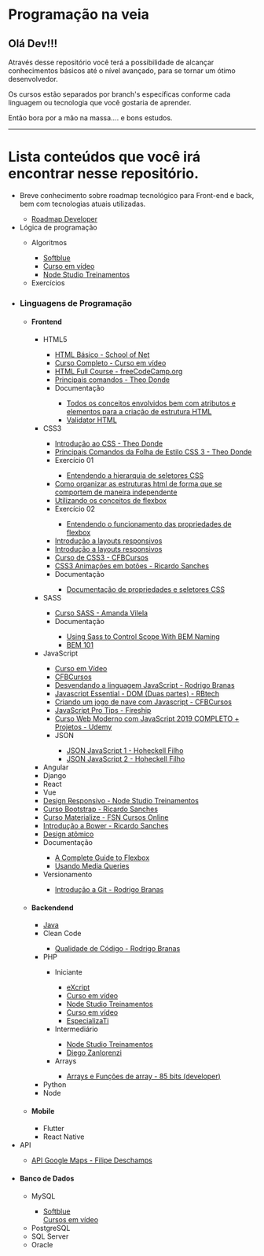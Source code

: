 <h1>Programação na veia</h1>

<h2>Olá Dev!!!</h2>

Através desse repositório você terá a possibilidade de alcançar conhecimentos básicos até o nível avançado, para se tornar um ótimo desenvolvedor.

Os cursos estão separados por branch's específicas conforme cada linguagem ou tecnologia que você gostaria de aprender.

Então bora por a mão na massa.... e bons estudos.

<hr/>
<h1>Lista conteúdos que você irá encontrar nesse repositório.</h1>

<ul>
    <li>Breve conhecimento sobre roadmap tecnológico para Front-end e back, bem com tecnologias atuais utilizadas.</li>
    <ul>
        <li><a target="_blank" href="https://www.softblue.com.br/site/curso/id/6/CURSO+DE+LOGICA+DE+PROGRAMACAO+BASICO+ON+LINE+LO06+GRATIS">Roadmap Developer</a></li>
    </ul>
    <li>Lógica de programação</li>
    <ul>
        <li>Algoritmos</li>
        <ul>
            <li><a target="_blank" href="https://www.softblue.com.br/site/curso/id/6/CURSO+DE+LOGICA+DE+PROGRAMACAO+BASICO+ON+LINE+LO06+GRATIS">Softblue</a></li>
            <li><a target="_blank" href="https://www.youtube.com/playlist?list=PLHz_AreHm4dmSj0MHol_aoNYCSGFqvfXV">Curso em vídeo</a></li>
            <li><a target="_blank" href="https://www.youtube.com/playlist?list=PLwXQLZ3FdTVG_mqZcOXhfFf3Po6whFv8oc">Node Studio Treinamentos</a></li>
        </ul>
        <li>Exercícios</li>
    </ul>
    <li><h3>Linguagens de Programação</h3></li>
    <ul>
        <li><h4>Frontend</h4></li>
        <ul>
            <li>HTML5</li>
            <ul>
                <li><a target="_blank" href="https://www.schoolofnet.com/curso/frontend/html/html-basico-v2/">HTML Básico - School of Net</a></li>
                <li><a target="_blank" href="https://www.youtube.com/watch?v=epDCjksKMok&list=PLHz_AreHm4dlAnJ_jJtV29RFxnPHDuk9o">Curso Completo - Curso em vídeo</a></li>
                <li><a target="_blank" href="https://www.youtube.com/watch?v=pQN-pnXPaVg">HTML Full Course - freeCodeCamp.org</a></li>
                <li><a target="_blank" href="https://www.youtube.com/watch?v=Ev9HKK3GuPo&list=PLcu7IkQ6l7boZEpcEWJ5v20nrIsku_A6C">Principais comandos - Theo Donde</a></li>
                <li>Documentação</li>
                <ul>
                    <li><a target="_blank" href="https://www.w3schools.com/html/">Todos os conceitos envolvidos bem com atributos e elementos para a criação de estrutura HTML</a></li>
                    <li><a target="_blank" href="https://validator.w3.org/#validate_by_uri+with_options">Validator HTML</a></li>
                </ul>
            </ul>
            <li>CSS3</li>
            <ul>
                <li><a target="_blank" href="https://www.youtube.com/watch?v=ifj8cXzwFng&list=PLcu7IkQ6l7boZEpcEWJ5v20nrIsku_A6C&index=2">Introdução ao CSS - Theo Donde</a></li>
                <li><a target="_blank" href="https://www.youtube.com/watch?v=gQdeywh1sRw&list=PLcu7IkQ6l7boZEpcEWJ5v20nrIsku_A6C&index=3">Principais Comandos da Folha de Estilo CSS 3 - Theo Donde</a></li>
                <li>Exercício 01</li>
                <ul>
                    <li><a target="_blank" href="https://flukeout.github.io/">Entendendo a hierarquia de seletores CSS</a></li>
                </ul>
                <li><a target="_blank" href="http://tableless.github.io/iniciantes/manual/css/box-model.html">Como organizar as estruturas html de forma que se comportem de maneira independente</a></li>
                <li><a target="_blank" href="https://station.rocketseat.com.br/courses/bonus">Utilizando os conceitos de flexbox</a></li>
                <li>Exercício 02</li>
                <ul>
                    <li><a target="_blank" href="https://flexboxzombies.com/p/flexbox-zombies">Entendendo o funcionamento das propriedades de flexbox</a></li>
                </ul>
                <li><a target="_blank" href="https://tableless.com.br/introducao-sobre-media-queries/">Introdução a layouts responsivos</a></li>
                <li><a target="_blank" href="https://tableless.com.br/introducao-sobre-media-queries/">Introdução a layouts responsivos</a></li>
                <li><a target="_blank" href="https://www.youtube.com/watch?v=vFckvnEseJ8">Curso de CSS3 - CFBCursos</a></li>
                <li><a target="_blank" href="https://www.youtube.com/watch?v=_w57bWIPZKE">CSS3 Animações em botões - Ricardo Sanches</a></li>
                <li>Documentação</li>
                <ul>
                    <li><a target="_blank" href="https://www.w3schools.com/css/default.asp">Documentação de propriedades e seletores CSS</a></li>
                </ul>
            </ul>            
            <li>SASS</li>
            <ul>
                <li><a target="_blank" href="https://www.youtube.com/watch?v=XwPSWKnZIg4&list=PL97KElaimHeGRtfkksKwxg6IGVZi_cR7J">Curso SASS - Amanda Vilela</a></li>
                <li>Documentação</li>
                <ul>
                    <li><a target="_blank" href="https://css-tricks.com/using-sass-control-scope-bem-naming/">Using Sass to Control Scope With BEM Naming</a></li>
                    <li><a target="_blank" href="https://css-tricks.com/bem-101/">BEM 101</a></li>
                </ul>
            </ul>
            <li>JavaScript</li>
            <ul>
                <li><a target="_blank" href="https://www.youtube.com/playlist?list=PLHz_AreHm4dlsK3Nr9GVvXCbpQyHQl1o1">Curso em Vídeo</a></li>
                <li><a target="_blank" href="https://www.youtube.com/watch?v=lcKo-ycLDNw&list=PLx4x_zx8csUj3IbPQ4_X5jis_SkCol3eC">CFBCursos</a></li>
                <li><a target="_blank" href="https://www.youtube.com/watch?v=093dIOCNeIc&list=PLQCmSnNFVYnT1-oeDOSBnt164802rkegc">Desvendando a linguagem JavaScript - Rodrigo Branas</a></li>
                <li><a target="_blank" href="https://www.youtube.com/watch?v=mchmZKNBjLA">Javascript Essential - DOM (Duas partes) - RBtech</a></li>
                <li><a target="_blank" href="https://www.youtube.com/watch?v=Q2gMUK8uxjQ&list=PLx4x_zx8csUj3IbPQ4_X5jis_SkCol3eC&index=80">Criando um jogo de nave com Javascript - CFBCursos</a></li>
                <li><a target="_blank" href="https://www.youtube.com/watch?v=Mus_vwhTCq0">JavaScript Pro Tips - Fireship</a></li>
                <li><a target="_blank" href="https://www.udemy.com/course/curso-web/">Curso Web Moderno com JavaScript 2019 COMPLETO + Projetos - Udemy</a></li>
                <li>JSON</li>
                <ul>
                    <li><a target="_blank" href="https://www.youtube.com/watch?v=t4Y7jd4h-T8&list=PLKDz-NhpsH8rqDkkLWM1Qevy-SModK_Cg&index=1">JSON JavaScript 1 - Hoheckell Filho</a></li>
                    <li><a target="_blank" href="https://www.youtube.com/watch?v=s8tEFlxPGTs&list=PLKDz-NhpsH8rqDkkLWM1Qevy-SModK_Cg&index=3&t=0s">JSON JavaScript 2 - Hoheckell Filho</a></li>
                </ul>
            </ul>
            <li>Angular</li>
            <li>Django</li>            
            <li>React</li>
            <li>Vue</li>
            <li><a target="_blank" href="https://www.youtube.com/watch?v=Z7z8J12hMco&list=PLwXQLZ3FdTVFi6oHo_K4IYDcwCU5-f1x5">Design Responsivo - Node Studio Treinamentos</a></li>
            <li><a target="_blank" href="https://www.youtube.com/watch?v=_0PL45xM__0&list=PLBbHLUbqqCrTwIrdix6kl84m4OPE0JexR">Curso Bootstrap - Ricardo Sanches</a></li>
            <li><a target="_blank" href="https://www.youtube.com/watch?v=opV18_e_1tU&list=PLhUlhohzo17rBszJ76QCFt1wviNHv1oTW">Curso Materialize - FSN Cursos Online</a></li>
            <li><a target="_blank" href="https://www.youtube.com/watch?v=opV18_e_1tU&list=PLhUlhohzo17rBszJ76QCFt1wviNHv1oTW">Introdução a Bower - Ricardo Sanches</a></li>
            <li><a target="_blank" href="https://www.youtube.com/watch?v=KVrKZCqVesY">Design atômico</a></li>
            <li>Documentação</li>
            <ul>
                <li><a target="_blank" href="https://css-tricks.com/snippets/css/a-guide-to-flexbox/">A Complete Guide to Flexbox</a></li>
                <li><a target="_blank" href="https://developer.mozilla.org/pt-BR/docs/Web/Guide/CSS/CSS_Media_queries">Usando Media Queries</a></li>
            </ul>
            <li>Versionamento</li>
            <ul>
                <li><a target="_blank" href="https://www.youtube.com/watch?v=C18qzn7j4SM&list=PLQCmSnNFVYnRdgxOC_ufH58NxlmM6VYd1">Introdução a Git - Rodrigo Branas</a></li>
            </ul>
        </ul>
        <li><h4>Backendend</h4></li>
        <ul>
            <li><a target="_blank" href="https://github.com/leandrohv/programacao-na-veia/tree/master/java">Java</a></li>
            <li>Clean Code</li>
            <ul>
                <li><a target="_blank" href="https://www.youtube.com/watch?v=pepkomxYcaY&list=PLQCmSnNFVYnSpfpwwQGO8QHQ3CcizaZsV&index=1">Qualidade de Código - Rodrigo Branas</a></li>
            </ul>
            <li>PHP</li>
            <ul>
                <li>Iniciante</li>
                <ul>
                    <li><a target="_blank" href="https://www.youtube.com/playlist?list=PLesCEcYj003TrV2MvUOnmVtMdgIp0C4Pd">eXcript</a></li>
                    <li><a target="_blank" href="https://www.youtube.com/playlist?list=PLHz_AreHm4dmGuLII3tsvryMMD7VgcT7x">Curso em vídeo</a></li>
                    <li><a target="_blank" href="https://www.youtube.com/playlist?list=PLwXQLZ3FdTVEau55kNj_zLgpXL4JZUg8I">Node Studio Treinamentos</a></li>
                    <li><a target="_blank" href="https://www.youtube.com/playlist?list=PLHz_AreHm4dmGuLII3tsvryMMD7VgcT7x">Curso em vídeo</a></li>
                    <li><a target="_blank" href="https://www.youtube.com/playlist?list=PLVSNL1PHDWvTwSPNOGj_GrXg41W6dgWam">EspecializaTi</a></li>
                </ul>
                <li>Intermediário</li>
                <ul>
                    <li><a target="_blank" href="https://www.youtube.com/playlist?list=PLwXQLZ3FdTVEITn849NlfI9BGY-hk1wkq">Node Studio Treinamentos</a></li>
                    <li><a target="_blank" href="https://www.youtube.com/playlist?list=PLbXvLovKLUIkE78UNFE8UpfOtoDlrpQec">Diego Zanlorenzi</a></li>
                </ul>
                <li>Arrays</li>
                <ul>
                    <li><a target="_blank" href="https://www.youtube.com/watch?v=JIQTBK3tX7w">Arrays e Funções de array - 85 bits (developer)</a></li>
                </ul>
            </ul>
            <li>Python</li>
            <li>Node</li>
        </ul>
    <li><h4>Mobile</h4></li>
    <ul>
        <li>Flutter</li>
        <li>React Native</li>
    </ul>
    </ul>
    <li>API</li>
    <ul>
        <li><a target="_blank" href="https://youtu.be/LzPuCVhdUew">API Google Maps - Filipe Deschamps</a></li>
    </ul>
    <li><h4>Banco de Dados</h4></li>
    <ul>
        <li>MySQL</li>
        <ul>
            <li><a target="_blank" href="https://www.softblue.com.br/site/curso/id/3/CURSO+DE+SQL+COMPLETO+BASICO+AO+AVANCADO+ON+LINE+BD03+GRATIS">Softblue</a></li>
            <a target="_blank" href="https://www.youtube.com/watch?v=Ofktsne-utM&list=PLHz_AreHm4dkBs-795Dsgvau_ekxg8g1r">Cursos em vídeo</a></li>
        </ul>
        <li>PostgreSQL</li>
        <li>SQL Server</li>
        <li>Oracle</li>
    </ul>
</ul>
